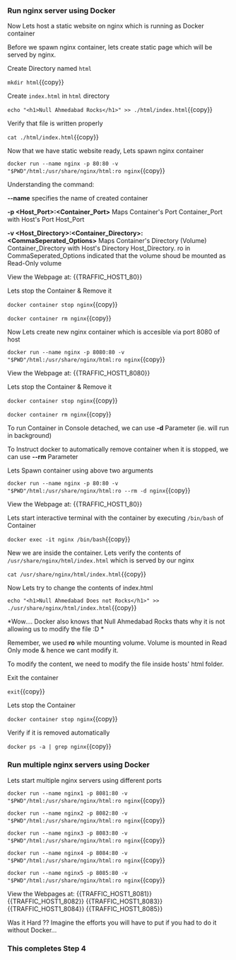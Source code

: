 ### Run nginx server using Docker

Now Lets host a static website on nginx which is running as Docker container

Before we spawn nginx container, lets create static page which will be served by nginx.

Create Directory named `html`

`mkdir html`{{copy}}

Create `index.html` in `html` directory

`echo "<h1>Null Ahmedabad Rocks</h1>" >> ./html/index.html`{{copy}}

Verify that file is written properly

`cat ./html/index.html`{{copy}}

Now that we have static website ready, Lets spawn nginx container

`docker run --name nginx -p 80:80 -v "$PWD"/html:/usr/share/nginx/html:ro nginx`{{copy}}

Understanding the command:

**--name** specifies the name of created container

**-p &lt;Host_Port&gt;:&lt;Container_Port&gt;** Maps Container's Port Container_Port with Host's Port Host_Port

**-v &lt;Host_Directory>:&lt;Container_Directory>:&lt;CommaSeperated_Options&gt;** Maps Container's Directory (Volume) Container_Directory with Host's Directory Host_Directory. ro in CommaSeperated_Options indicated that the volume shoud be mounted as Read-Only volume


View the Webpage at: 
{{TRAFFIC_HOST1_80}}

Lets stop the Container & Remove it

`docker container stop nginx`{{copy}}

`docker container rm nginx`{{copy}}

Now Lets create new nginx container which is accesible via port 8080 of host

`docker run --name nginx -p 8080:80 -v "$PWD"/html:/usr/share/nginx/html:ro nginx`{{copy}}

View the Webpage at: 
{{TRAFFIC_HOST1_8080}}

Lets stop the Container & Remove it

`docker container stop nginx`{{copy}}

`docker container rm nginx`{{copy}}

To run Container in Console detached, we can use **-d** Parameter (ie. will run in background)

To Instruct docker to automatically remove container when it is stopped, we can use **--rm** Parameter

Lets Spawn container using above two arguments

`docker run --name nginx -p 80:80 -v "$PWD"/html:/usr/share/nginx/html:ro --rm -d nginx`{{copy}}

View the Webpage at: 
{{TRAFFIC_HOST1_80}}

Lets start interactive terminal with the container by executing `/bin/bash` of Container

`docker exec -it nginx /bin/bash`{{copy}}

New we are inside the container. Lets verify the contents of `/usr/share/nginx/html/index.html` which is served by our nginx

`cat /usr/share/nginx/html/index.html`{{copy}}

Now Lets try to change the contents of index.html

`echo "<h1>Null Ahmedabad Does not Rocks</h1>" >> ./usr/share/nginx/html/index.html`{{copy}}

*Wow.... Docker also knows that Null Ahmedabad Rocks thats why it is not allowing us to modify the file :D *

Remember, we used **ro** while mounting volume. Volume is mounted in Read Only mode & hence we cant modify it.

To modify the content, we need to modify the file inside hosts' html folder. 

Exit the container

`exit`{{copy}}

Lets stop the Container

`docker container stop nginx`{{copy}}

Verify if it is removed automatically

`docker ps -a | grep nginx`{{copy}}

### Run multiple nginx servers using Docker

Lets start multiple nginx servers using different ports

`docker run --name nginx1 -p 8081:80 -v "$PWD"/html:/usr/share/nginx/html:ro nginx`{{copy}}

`docker run --name nginx2 -p 8082:80 -v "$PWD"/html:/usr/share/nginx/html:ro nginx`{{copy}}

`docker run --name nginx3 -p 8083:80 -v "$PWD"/html:/usr/share/nginx/html:ro nginx`{{copy}}

`docker run --name nginx4 -p 8084:80 -v "$PWD"/html:/usr/share/nginx/html:ro nginx`{{copy}}

`docker run --name nginx5 -p 8085:80 -v "$PWD"/html:/usr/share/nginx/html:ro nginx`{{copy}}

View the Webpages at: 
{{TRAFFIC_HOST1_8081}}
{{TRAFFIC_HOST1_8082}}
{{TRAFFIC_HOST1_8083}}
{{TRAFFIC_HOST1_8084}}
{{TRAFFIC_HOST1_8085}}

Was it Hard ?? Imagine the efforts you will have to put if you had to do it without Docker...

### This completes Step 4


